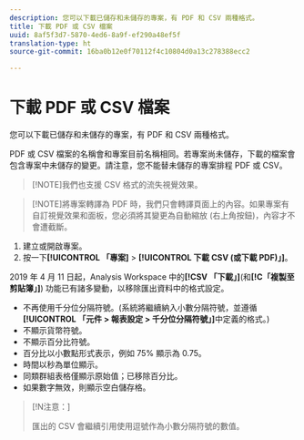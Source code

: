 ```yaml
---
description: 您可以下載已儲存和未儲存的專案，有 PDF 和 CSV 兩種格式。
title: 下載 PDF 或 CSV 檔案
uuid: 8af5f3d7-5870-4ed6-8a9f-ef290a48ef5f
translation-type: ht
source-git-commit: 16ba0b12e0f70112f4c10804d0a13c278388ecc2

---
```



# 下載 PDF 或 CSV 檔案

您可以下載已儲存和未儲存的專案，有 PDF 和 CSV 兩種格式。

PDF 或 CSV 檔案的名稱會和專案目前名稱相同。若專案尚未儲存，下載的檔案會包含專案中未儲存的變更。請注意，您不能替未儲存的專案排程 PDF 或 CSV。

> [!NOTE]我們也支援 CSV 格式的流失視覺效果。

> [!NOTE]將專案轉譯為 PDF 時，我們只會轉譯頁面上的內容。如果專案有自訂視覺效果和面板，您必須將其變更為自動縮放 (右上角按鈕)，內容才不會遭截斷。

1. 建立或開啟專案。
1. 按一下&#x200B;**[!UICONTROL 「專案]** > **[!UICONTROL 下載 CSV (或下載 PDF)」]**。

2019 年 4 月 11 日起，Analysis Workspace 中的&#x200B;**[!CSV 「下載」]**(和&#x200B;**[!C「複製至剪貼簿」]**) 功能已有諸多變動，以移除匯出資料中的格式設定。
* 不再使用千分位分隔符號。(系統將繼續納入小數分隔符號，並遵循&#x200B;**[!UICONTROL 「元件 > 報表設定 > 千分位分隔符號」]**&#x200B;中定義的格式。)
* 不顯示貨幣符號。
* 不顯示百分比符號。
* 百分比以小數點形式表示，例如 75% 顯示為 0.75。
* 時間以秒為單位顯示。
* 同類群組表格僅顯示原始值；已移除百分比。
* 如果數字無效，則顯示空白儲存格。

>[!N注意：]
>
> 匯出的 CSV 會繼續引用使用逗號作為小數分隔符號的數值。

